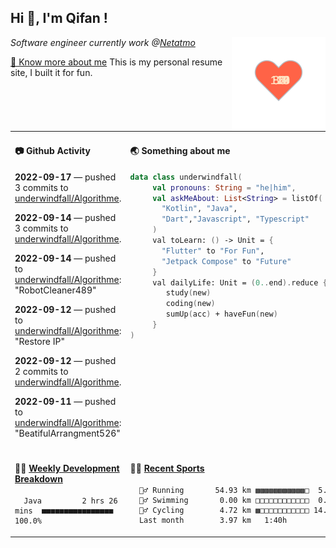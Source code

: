  <h2> Hi 👋, I'm Qifan ! </h2>
 <a href="https://github.com/underwindfall/iBeats"><img align="right" width="150px" src="https://raw.githubusercontent.com/underwindfall/iBeats/main/files/heart.svg"/></a>
 <p><em>Software engineer currently work @<a href="https://www.netatmo.com">Netatmo</a></em></p>
 <p><a href="https://qifanyang.com/resume" target="_blank"> 🔭 Know more about me</a> This is my personal resume site, I built it for fun.</p>
 <table width="960px"><tr><td valign="top" width="50%">

  #### 📷 Github Activity
  <!-- githubActivity starts -->
**2022-09-17** — pushed 3 commits to [underwindfall/Algorithme](https://api.github.com/repos/underwindfall/Algorithme).

**2022-09-14** — pushed 3 commits to [underwindfall/Algorithme](https://api.github.com/repos/underwindfall/Algorithme).

**2022-09-14** — pushed to [underwindfall/Algorithme](https://api.github.com/repos/underwindfall/Algorithme): "RobotCleaner489"

**2022-09-12** — pushed to [underwindfall/Algorithme](https://api.github.com/repos/underwindfall/Algorithme): "Restore IP"

**2022-09-12** — pushed 2 commits to [underwindfall/Algorithme](https://api.github.com/repos/underwindfall/Algorithme).

**2022-09-11** — pushed to [underwindfall/Algorithme](https://api.github.com/repos/underwindfall/Algorithme): "BeatifulArrangment526"
  <!-- githubActivity ends -->
  </td><td valign="top" width="50%">

  #### 🌏 Something about me
  <!-- profile starts -->
  ```kotlin
  data class underwindfall(
       val pronouns: String = "he|him",
       val askMeAbout: List<String> = listOf(
         "Kotlin", "Java",
         "Dart","Javascript", "Typescript"
       )
       val toLearn: () -> Unit = {
         "Flutter" to "For Fun",
         "Jetpack Compose" to "Future"
       }
       val dailyLife: Unit = (0..end).reduce { acc, new ->
          study(new)
          coding(new)
          sumUp(acc) + haveFun(new)
       }
  )
  ```
  <!-- profile ends -->
  </td></tr><tr><td valign="top" width="50%">
  
  #### 🏊‍♂️ <a href="https://gist.github.com/underwindfall/377ee88ba1fabd1e93516e48ca9c61eb" target="_blank">Weekly Development Breakdown</a>
   <!-- codeTime starts -->
   ```text
     Java         2 hrs 26 mins  ■■■■■■■■■■■■■■■■ 100.0%
   ```
   <!-- codeTime starts -->
   </td>
   <td valign="top" width="50%">

   #### 🤾‍♂️ <a href="https://gist.github.com/underwindfall/76198d6f6918f9f94d022c8ad881f98b" target="_blank">Recent Sports</a>

   <!-- Sports starts -->
   ```text
     ‍🏃‍♂️ Running       54.93 km ▩▩▩▩▩▩▩▩▩▩▩□  5.30/h
     🏊‍♂️ Swimming       0.00 km □□□□□□□□□□□□  0.00/h
     🚴‍♂️ Cycling        4.72 km ▩□□□□□□□□□□□ 14.05/h
     Last month        3.97 km   1:40h
   ```
   <!-- Sports ends -->
   </td></tr></table>